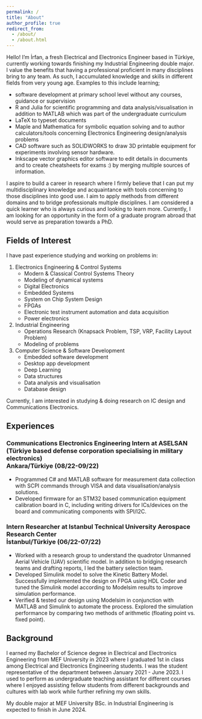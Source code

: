 ```yaml
---
permalink: /
title: "About"
author_profile: true
redirect_from: 
  - /about/
  - /about.html
---
```


Hello! I’m İrfan, a fresh Electrical and Electronics Engineer based in Türkiye, currently working towards finishing my Industrial Engineering double major. I value the benefits that having a professional proficient in many disciplines bring to any team. As such, I accumulated knowledge and skills in different fields from very young age. Examples to this include learning;
* software development at primary school level without any courses, guidance or supervision
* R and Julia for scientific programming and data analysis/visualisation in addition to MATLAB which was part of the undergraduate curriculum
* LaTeX to typeset documents
* Maple and Mathematica for symbolic equation solving and to author calculators/tools concerning Electronics Engineering design/analysis problems
* CAD software such as SOLIDWORKS to draw 3D printable equipment for experiments involving sensor hardware.
* Inkscape vector graphics editor software to edit details in documents and to create cheatsheets for exams :) by merging multiple sources of information.

I aspire to build a career in research where I firmly believe that I can put my multidisciplinary knowledge and acquaintance with tools concerning to those disciplines into good use. I aim to apply methods from different domains and to bridge professionals multiple disciplines. I am considered a quick learner who is always curious and looking to learn more. Currently, I am looking for an opportunity in the form of a graduate program abroad that would serve as preparation towards a PhD.

## Fields of Interest
I have past experience studying and working on problems in:
1. Electronics Engineering & Control Systems
   * Modern & Classical Control Systems Theory
   * Modeling of dynamical systems
   * Digital Electronics
   * Embedded Systems
   * System on Chip System Design
   * FPGAs
   * Electronic test instrument automation and data acquisition
   * Power electronics
2. Industrial Engineering
   * Operations Research (Knapsack Problem, TSP, VRP, Facility Layout Problem)
   * Modeling of problems
3. Computer Science & Software Development
   * Embedded software development
   * Desktop app development
   * Deep Learning
   * Data structures
   * Data analysis and visualisation
   * Database design

Currently, I am interested in studying & doing research on IC design and Communications Electronics.

## Experiences
### Communications Electronics Engineering Intern at ASELSAN (Türkiye based defense corporation specialising in military electronics)<br>Ankara/Türkiye (08/22-09/22)
* Programmed C# and MATLAB software for measurement data collection with SCPI commands through VISA and data visualisation/analysis solutions.
* Developed firmware for an STM32 based communication equipment calibration board in C, including writing drivers for ICs/devices on the board and communicating components with SPI/I2C.

### Intern Researcher at Istanbul Technical University Aerospace Research Center<br>İstanbul/Türkiye (06/22-07/22)
* Worked with a research group to understand the quadrotor Unmanned Aerial Vehicle (UAV) scientific model. In addition to bridging research teams and drafting reports, I led the battery selection team.
* Developed Simulink model to solve the Kinetic Battery Model. Successfully implemented the design on FPGA using HDL Coder and tuned the Simulink model according to Modelsim results to improve simulation performance.
* Verified & tested our design using Modelsim in conjunction with MATLAB and Simulink to automate the process. Explored the simulation performance by comparing two methods of arithmetic (floating point vs. fixed point).

## Background
I earned my Bachelor of Science degree in Electrical and Electronics Engineering from MEF University in 2023 where I graduated 1st in class among Electrical and Electronics Engineering students. I was the student representative of the department between January 2021 - June 2023. I used to perform as undergraduate teaching assistant for different courses where I enjoyed assisting fellow students from different backgrounds and cultures with lab work while further refining my own skills.

My double major at MEF University BSc. in Industrial Engineering  is expected to finish in June 2024.

